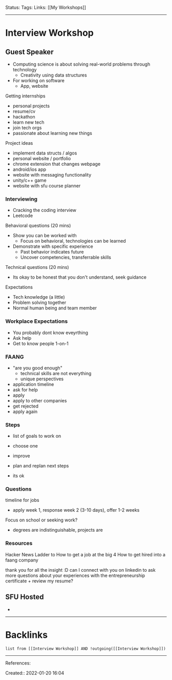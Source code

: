 Status: 
Tags: 
Links: [[My Workshops]]
___
# Interview Workshop
## Guest Speaker
- Computing science is about solving real-world problems through technology
	- Creativity using data structures
- For working on software
	- App, website

Getting internships
- personal projects
- resume/cv
- hackathon
- learn new tech
- join tech orgs
- passionate about learning new things

Project ideas
- implement data structs / algos
- personal website / portfolio
- chrome extension that changes webpage
- android/ios app
- website with messaging functionality
- unity/c++ game
- website with sfu course planner

### Interviewing
- Cracking the coding interview
- Leetcode

Behavioral questions (20 mins)
- Show you can be worked with
	- Focus on behavioral, technologies can be learned
- Demonstrate with specific experience
	- Past behavior indicates future
	- Uncover competencies, transferrable skills

Technical questions (20 mins)
- Its okay to be honest that you don't understand, seek guidance

Expectations
- Tech knowledge (a little)
- Problem solving together
- Normal human being and team member
### Workplace Expectations
- You probably dont know eveyrthing
- Ask help
- Get to know people 1-on-1

### FAANG
- "are you good enough"
	- technical skills are not everything
	- unique perspectives
- application timeline
- ask for help
- apply
- apply to other companies
- get rejected
- apply again

### Steps
- list of goals to work on
- choose one
- improve

- plan and replan next steps
- its ok 

### Questions
timeline for jobs
- apply week 1, response week 2 (3-10 days), offer 1-2 weeks


Focus on school or seeking work?
- degrees are indistinguishable, projects are
### Resources
Hacker News
Ladder to
How to get a job at the big 4
How to get hired into a faang company

thank you for all the insight :D can I connect with you on linkedin to ask more questions about your experiences with the entrepreneurship certificate + review my resume?
## SFU Hosted
- 
___
# Backlinks
```dataview
list from [[Interview Workshop]] AND !outgoing([[Interview Workshop]])
```
___
References:

Created:: 2022-01-20 16:04